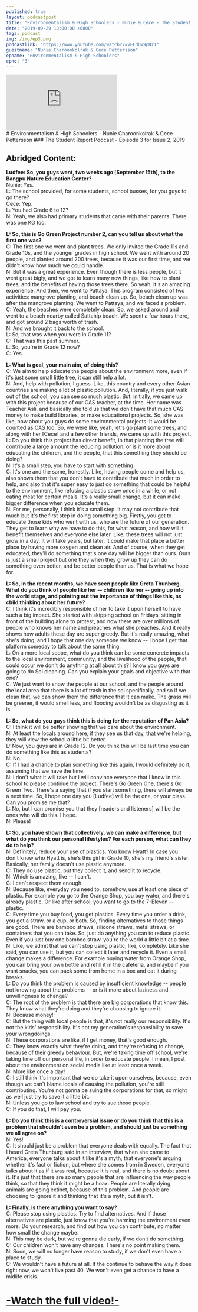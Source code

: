 ```yaml
---
published: true
layout: podcastpost
title: "Environmentalism & High Schoolers - Nunie & Cece - The Student Report Podcast EP. 3"
date: "2019-09-29 18:00:00 +0800"
tags: podcast
img: /img/ep3.png
podcastlink: "https://www.youtube.com/watch?v=vFLdQV9pBzI"
guestname: "Nunie Charoonkolrak & Cece Pettersson"
epname: "Environmentalism & High Schoolers"
epno: "3"
---
```

<div class="viddiv"><iframe class="podcastvid" src="https://www.youtube.com/embed/vFLdQV9pBzI" frameborder="0" allow="accelerometer; autoplay; encrypted-media; gyroscope; picture-in-picture" allowfullscreen></iframe></div>
# Environmentalism & High Schoolers - Nunie Charoonkolrak & Cece Pettersson
### The Student Report Podcast - Episode 3
for Issue 2, 2019

Abridged Content:
------
**Ludfee: So, you guys went, two weeks ago [September 15th], to the Bangpu Nature Education Center?**
<br>Nunie: Yes.
<br>L: The school provided, for some students, school busses, for you guys to go there?
<br>Cece: Yep.
<br>L: You had Grade 6 to 12?
<br>N: Yeah, we also had primary students that came with their parents. There was one KG too.

**L: So, this is Go Green Project number 2, can you tell us about what the first one was?**
<br>C: The first one we went and plant trees. We only invited the Grade 11s and Grade 10s, and the younger grades in high school. We went with around 20 people, and planted around 200 trees, because it was our first time, and we didn't know how much we could handle.
<br>N: But it was a great experience. Even though there is less people, but it went great bigly, and we got to learn many new things, like how to plant trees, and the benefits of having those trees there. So yeah, it's an amazing experience. And then, we went to Pattaya. This program consisted of two activities: mangrove planting, and beach clean up. So, beach clean up was after the mangrove planting. We went to Pattaya, and we faced a problem.
<br>C: Yeah, the beaches were completely clean. So, we asked around and went to a beach nearby called Sattahip beach. We spent a few hours there, and got around 2 bags worth of trash.
<br>N: And we brought it back to the school.
<br>L: So, that was when you were in Grade 11?
<br>C: That was this past summer.
<br>L: So, you're in Grade 12 now?
<br>C: Yes.

**L: What is goal, your main aim, of doing this?**
<br>C: We aim to help educate the people about the environment more, even if it's just some small little tree, it can still help a lot.
<br>N: And, help with pollution, I guess. Like, this country and every other Asian countries are making a lot of plastic pollution. And, literally, if you just walk out of the school, you can see so much plastic. But, initially, we came up with this project because of our CAS teacher, at the time. Her name was Teacher Asli, and basically she told us that we don't have that much CAS money to make build libraries, or make educational projects. So, she was like, how about you guys do some environmental projects. It would be counted as CAS too. So, we were like, yeah, let's go plant some trees, and along with her [Cece] and a few other friends, we came up with this project.
<br>L: Do you think this project has direct benefit, in that planting the tree will contribute a large amount the reducing pollution, or is it more about educating the children, and the people, that this something they should be doing?
<br>N: It's a small step, you have to start with something.
<br>C: It's one and the same, honestly. Like, having people come and help us, also shows them that you don't have to contribute that much in order to help, and also that it's super easy to just do something that could be helpful to the environment, like refusing a plastic straw once in a while, or not eating meat for certain meals. It's a really small change, but it can make bigger difference when you educate them.
<br>N: For me, personally, I think it's a small step. It may not contribute that much but it's the first step in doing something big. Firstly, you get to educate those kids who went with us, who are the future of our generation. They get to learn why we have to do this, for what reason, and how will it benefit themselves and everyone else later. Like, these trees will not just grow in a day. It will take years, but later, it could make that place a better place by having more oxygen and clean air. And of course, when they get educated, they'll do something that's one day will be bigger than ours. Ours is just a small project but one they when they grow up they can do something even better, and be better people than us. That is what we hope for.

**L: So, in the recent months, we have seen people like Greta Thunberg. What do you think of people like her -- children like her -- going up into the world stage, and pointing out the importance of things like this, as child thinking about her future?**
<br>C: I think it's incredibly responsible of her to take it upon herself to have such a big impact. She started with skipping school on Fridays, sitting in front of the building alone to protest, and now there are over millions of people who knows her name and preaches what she preaches. And it really shows how adults these day are super greedy. But it's really amazing, what she's doing, and I hope that one day someone we know -- I hope I get that platform someday to talk about the same thing.
<br>L: On a more local scope, what do you think can be some concrete impacts to the local environment, community, and the livelihood of the people, that could occur we don't do anything at all about this? I know you guys are going to do Soi cleaning. Can you explain your goals and objective with that one?
<br>C: We just want to show the people at our school, and the people around the local area that there is a lot of trash in the soi specifically, and so if we clean that, we can show them the difference that it can make. The grass will be greener, it would smell less, and flooding wouldn't be as disgusting as it is.

**L: So, what do you guys think this is doing for the reputation of Pan Asia?**
<br>C: I think it will be better showing that we care about the environment.
<br>N: At least the locals around here, if they see us that day, that we're helping, they will view the school a little bit better.
<br>L: Now, you guys are in Grade 12. Do you think this will be last time you can do something like this as students?
<br>N: No.
<br>C: If I had a chance to plan something like this again, I would definitely do it, assuming that we have the time.
<br>N: I don't what it will take but I will convince everyone that I know in this school to please continue the project. There's Go Green One, there's Go Green Two. There's a saying that if you start something, there will always be a next time. So, I hope one day you [Ludfee] will be the one, or your class. Can you promise me that?
<br>L: No, but I can promise you that they [readers and listeners] will be the ones who will do this. I hope.
<br>N: Please!

**L: So, you have shown that collectively, we can make a difference, but what do you think our personal lifestyles? For each person, what can they do to help?**
<br>N: Definitely, reduce your use of plastics. You know Hyatt? In case you don't know who Hyatt is, she's this girl in Grade 10, she's my friend's sister. Basically, her family doesn't use plastic anymore. 
<br>C: They do use plastic, but they collect it, and send it to recycle.
<br>N: Which is amazing, like -- I can't.
<br>C: I can't respect them enough.
<br>N: Because like, everyday you need to, somehow, use at least one piece of plastic. For example you go to the Orange Shop, you buy water, and there's already plastic. Or like after school, you want to go to the 7-Eleven -- plastic. 
<br>C: Every time you buy food, you get plastics. Every time you order a drink, you get a straw, or a cup, or both. So, finding alternatives to those things are good. There are bamboo straws, silicone straws, metal straws, or containers that you can take. So, just do anything you can to reduce plastic. Even if you just buy one bamboo straw, you're the world a little bit at a time.
<br>N: Like, we admit that we can't stop using plastic, like, completely. Like she said, you can use it, but you can collect it later and recycle it. Even a small change makes a difference. For example buying water from Orange Shop, you can bring your own bottle and refill it in the cafeteria, and maybe if you want snacks, you can pack some from home in a box and eat it during breaks. 
<br>L: Do you think the problem is caused by insufficient knowledge -- people not knowing about the problems --  or is it more about laziness and unwillingness to change?
<br>C: The root of the problem is that there are big corporations that know this. They know what they're doing and they're choosing to ignore it. 
<br>N: Because money!
<br>C: But the thing with local people is that, it's not really our responsibility. It's not the kids' responsibility. It's not my generation's responsibility to save your wrongdoings. 
<br>N: These corporations are like, if I get money, that's good enough.
<br>C: They know exactly what they're doing, and they're refusing to change, because of their greedy behaviour. But, we're taking time off school, we're taking time off our personal life, in order to educate people. I mean, I post about the environment on social media like at least once a week.
<br>N: More like once a day!
<br>C: I still think it's important that we do take it upon ourselves, because, even though we can't blame locals of causing the pollution, you're still contributing. You're not gonna be suing the corporations for that, so might as well just try to save it a little bit.
<br>N: Unless you go to law school and try to sue those people.
<br>C: If you do that, I will pay you.

**L: Do you think this is a controversial issue or do you think that this is a problem that shouldn't even be a problem, and should just be something we all agree on?**
<br>N: Yes!
<br>C: It should just be a problem that everyone deals with equally. The fact that I heard Greta Thunburg said in an interview, that when she came to America, everyone talks about it like it's a myth, that everyone's arguing whether it's fact or fiction, but where she comes from in Sweden, everyone talks about it as if it was real, because it is real, and there is no doubt about it. It's just that there are so many people that are influencing the way people think, so that they think it might be a hoax. People are literally dying, animals are going extinct, because of this problem. And people are choosing to ignore it and thinking that it's a myth, but it isn't. 

**L: Finally, is there anything you want to say?**
<br>C: Please stop using plastics. Try to find alternatives. And if those alternatives are plastic, just know that you're harming the environment even more. Do your research, and find out how you can contribute, no matter how small the change maybe.
<br>N: This may be dark, but we're gonna die early, if we don't do something. 
<br>C: Our children won't have any chances. There's no point making them.
<br>N: Soon, we will no longer have reason to study, if we don't even have a place to study.
<br>C: We wouldn't have a future at all. If the continue to behave the way it does right now, we won't live past 40. We won't even get a chance to have a midlife crisis. 

# [-Watch the full video!-]({{page.podcastlink}})